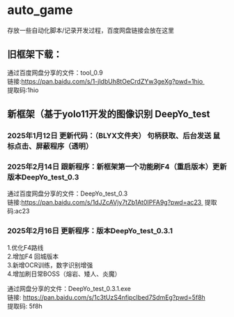 # auto_game
存放一些自动化脚本/记录开发过程，百度网盘链接会放在这里

## 旧框架下载：

通过百度网盘分享的文件：tool_0.9  
链接:https://pan.baidu.com/s/1-jldbUh8tOeCrdZYw3geXg?pwd=1hio   
提取码:1hio

## 新框架（基于yolo11开发的图像识别 DeepYo_test

### 2025年1月12日 更新代码：（BLYX文件夹） 句柄获取、后台发送 鼠标点击、屏蔽程序（透明）

### 2025年2月14日 跟新程序：新框架第一个功能刷F4（重启版本）更新 版本DeepYo_test_0.3  

通过百度网盘分享的文件：DeepYo_test_0.3  
链接:https://pan.baidu.com/s/1dJZcAVjy7tZb1At0IPFA9g?pwd=ac23 
提取码:ac23  

### 2025年2月16日 更新程序：版本DeepYo_test_0.3.1
1.优化F4路线  
2.增加F4 回城版本  
3.新增OCR训练，数字识别增强  
4.增加刷日常BOSS（熔岩、矮人、炎魔）

通过网盘分享的文件：DeepYo_test_0.3.1.exe  
链接: https://pan.baidu.com/s/1c3tUzS4nfipcIbed7SdmEg?pwd=5f8h  
提取码: 5f8h
